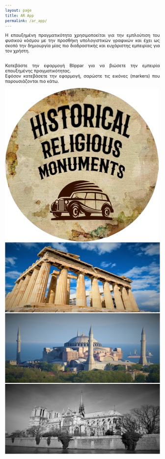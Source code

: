 ```yaml
---
layout: page
title: AR App
permalink: /ar_app/
---
```

<div style= 'text-align: justify;'>
Η επαυξημένη πραγματικότητα χρησιμοποείται για την εμπλούτιση του φυσικού κόσμου με την προσθήκη υπολογιστικών γραφικών και έχει ως σκοπό την δημιουργία μίας πιο διαδραστικής και ευχάριστης εμπειρίας για τον χρήστη.<br><br>

Κατεβάστε την εφαρμογή Blippar για να βιώσετε την εμπειρία επαυξημένης πραγματικότητας.<br>
Εφόσον κατεβάσετε την εφαρμογή, σαρώστε τις εικόνες (markers) που παρουσιάζονται πιο κάτω.<br>
</div>
<img src="https://github.com/dionisiskon/heritage-promotion/blob/master/assets/images/logo1.png">
<img src="https://github.com/dionisiskon/heritage-promotion/blob/master/assets/images/Acropole.jpg">
<img src="https://github.com/dionisiskon/heritage-promotion/blob/master/assets/images/Agia_Sofia.jpg">
<img src="https://github.com/dionisiskon/heritage-promotion/blob/master/assets/images/Notre_Dame.jpg">
